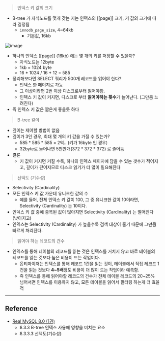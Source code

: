 > 인덱스 키 값의 크기

- B-tree 가 자식노드를 몇개 갖는 지는 인덱스의 [[page]] 크기, 키 값의 크기에 따라 결정됨
	- `innodb_page_size`, 4~64kb
		- 기본값, 16kb

![image](https://velog.velcdn.com/images/rg970604/post/79e9715c-07e0-4541-9cdf-684af0329638/image.png)

- 하나의 인덱스 [[page]]  (16kb) 에는 몇 개의 키를 저장할 수 있을까?
	- 자식노드는 12byte
	- 1kb = 1024 byte
	- 16 * 1024 / 16 + 12 = 585
- 정리해보다면 SELECT 쿼리가 500개 레코드를 읽어야 한다?
	- 인덱스 한 페이지로 가능
	- 그 이상이라면 2번 이상 디스크로부터 읽어야함.
	- 인덱스 키 값이 커지면, 디스크로 부터 **읽어야하는 횟수**가 늘어난다. (그만큼 느려진다)
- 즉 인덱스 키 값은 짦은게 좋을듯 하다

> B-tree 깊이

- 깊이는 제어할 방법이 없음
- 깊이가 3인 경우, 최대 몇 개의 키 값을 가질 수 있는가?
	- 585 * 585 * 585 = 2억.. (키가 16byte 인 경우)
	- 32byte로 늘어나면 5천만개(372 * 372 * 372) 로 줄어듬
- 결론
	- 키 값이 커지면 커질 수록, 하나의 인덱스 페이지에 담을 수 있는 갯수가 적어지고, 깊이가 깊어지므로 디스크 읽기가 더 많이 필요해진다

> 선택도 (기수성)

- Selectivity (Cardinality)
- 모든 인덱스 키 값 가운데 유니크한 값의 수
	- 예를 들어, 전체 인덱스 키 값이 100, 그 중 유니크한 값이 10이라면, Selectivity (Cardinality) 는 10이다.
- 인덱스 키 값 중에 중복된 값이 많아지면 Selectivity (Cardinality) 는 떨어진다 (낮아지고)
- 인덱스는 Selectivity (Cardinality) 가 높을수록 검색 대상이 줄기 때문에 그만큼 빠르게 처리된다.

> 읽어야 하는 레코드의 건수

- 인덱스를 통해 테이블의 레코드를 읽는 것은 인덱스를 거치지 않고 바로 테이블의 레코드를 읽는 것보다 높은 비용이 드는 작업이다.
	- 옵티마이저는 인덱스를 통해 레코드 1건을 읽는 것이, 테이블에서 직접 레코드 1건을 읽는 것보다 **4~5배**정도 비용이 더 많이 드는 작업이라 예측함.
	- 즉 인덱스를 통해 읽어야할 레코드의 건수가 전체 테이블 레코드의 20~25% 넘어서면 인덱스를 이용하지 않고, 모든 테이블을 읽어서 필터링 하는게 더 효율적

---
## Reference
 -  [Real MySQL 8.0 (1권)](https://product.kyobobook.co.kr/detail/S000001766482)
	- 8.3.3 B-tree 인덱스 사용에 영향을 미치는 요소
	- 8.3.3.3 선택도(기수성)
